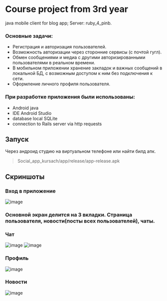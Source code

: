 # Course project from 3rd year
java mobile client for blog app; Server: ruby_4_pinb.
### Основные задачи:
- Регистрация и авторизация пользователей.
- Возможность авторизации через сторонние сервисы (с почтой гугл).
- Обмен сообщениями и медиа с другими авторизированными пользователями в реальном времени.
- В мобильном приложении хранение закладок и важных сообщений в локальной БД, с возможным доступом к ним без подключения к сети.
- Оформление личного профиля пользователя.
### При разработке приложения были использованы:
- Android java
- IDE Android Studio
- database local SQLite
- connection to Rails server via http requests
## Запуск
Через андроид студию на виртуальном телефоне или найти билд апк.
> Social_app_kursach/app/release/app-release.apk
## Скриншоты

### Вход в приложение
![image](https://user-images.githubusercontent.com/53793144/188568730-27c17ed5-250e-4191-82b9-3478f040b888.png)
### Основной экран делится на 3 вкладки. Страница пользователя, новости(посты всех пользователей), чаты.
### Чат
![image](https://user-images.githubusercontent.com/53793144/188569312-40385e58-27c5-4207-813a-6ec4a7ce07e7.png)
![image](https://user-images.githubusercontent.com/53793144/188569416-3859965b-5529-48e8-8e7f-28f9d05b921d.png)
### Профиль
![image](https://user-images.githubusercontent.com/53793144/188568941-bbdbcdce-dad3-4731-9107-82a484d163f3.png)
### Новости
![image](https://user-images.githubusercontent.com/53793144/188569561-20a1cf9c-9d79-4c6a-8782-f157279835ac.png)

